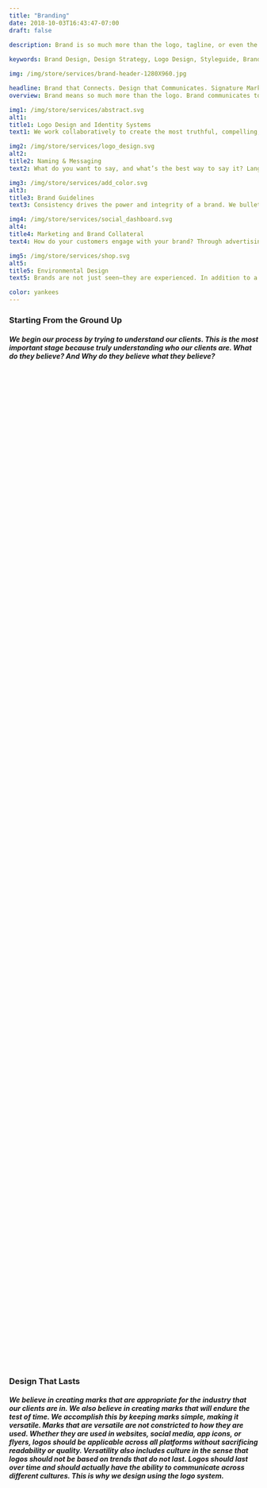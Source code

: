 ```yaml
---
title: "Branding"
date: 2018-10-03T16:43:47-07:00
draft: false

description: Brand is so much more than the logo, tagline, or even the product itself. Brand is what the customer feels about your company. The logo and tagline are just tools that help you communicate a set of values and your company's personality that resonates with customers and nurtures long lasting relationships. 
 
keywords: Brand Design, Design Strategy, Logo Design, Styleguide, Brand Design Strategy, Responsive Logo Design, App Logo Design, Restaurant Logo Design, Startup Logo Design, Business Logo Design, Promotional Materials, Business Cards, Brochures, FLyers, Social Media Advertisements, Photoshop, Custom Illustrations, Custom Promotional Materials, Custom Business Cards, Custom Startup Logo Designs, Custom Logos, Custom Logo Designs

img: /img/store/services/brand-header-1280X960.jpg

headline: Brand that Connects. Design that Communicates. Signature Mark that Lasts.
overview: Brand means so much more than the logo. Brand communicates to your audience. Every client's mission is unique and it is important that the branding that represents their business is appropriate and conveys their message properly.

img1: /img/store/services/abstract.svg
alt1:
title1: Logo Design and Identity Systems
text1: We work collaboratively to create the most truthful, compelling, and beautiful image of your brand. Supported by diligent research and fearless iteration, we explore many possibilities before arriving at a comprehensive and versatile identity system.

img2: /img/store/services/logo_design.svg
alt2:
title2: Naming & Messaging
text2: What do you want to say, and what’s the best way to say it? Language defines a brand as much as aesthetics, and we can work with you to develop the perfect verbal identity. From naming your company to articulating brand promise and positioning, we’re here to help pinpoint and amplify the most authentic voice for your brand.

img3: /img/store/services/add_color.svg
alt3:
title3: Brand Guidelines
text3: Consistency drives the power and integrity of a brand. We bulletproof your brand by creating logo specifications and guidelines for typography, color, iconography, image style and usage, and more. This ensures that anyone can apply your brand assets correctly and consistently.

img4: /img/store/services/social_dashboard.svg
alt4:
title4: Marketing and Brand Collateral
text4: How do your customers engage with your brand? Through advertising? Printed matter? Social media? We can help amplify your voice by translating your brand to an infinite array of print, digital, and video campaigns that can grow with you and remain authentic in a multitude of touchpoints.

img5: /img/store/services/shop.svg
alt5:
title5: Environmental Design
text5: Brands are not just seen—they are experienced. In addition to a company’s logo and digital presence, brands must also communicate in the physical world. We design displays, signage and wayfinding systems, and interior and exterior architecture that help your brand function in spaces of all shapes and sizes.

color: yankees
---
```


<section class="container-fluid py-5">
    <div class="row py-5">
        <div class="col-lg-6 col-md-6 col-12 m-auto">
            <h3 class="font-weight-bold">
                Starting From the Ground Up
            </h3>
        </div>
        <div class="col-lg-6 col-md-6 col-12 m-auto">
            <h5 class="font-weight-light">
                We begin our process by trying to understand our clients. This is the most important stage because truly understanding who our clients are. What do they believe? And Why do they believe what they believe?
            </h5>
        </div>
    </div>
</section>

<div class="py-5" style="background-image: url('https://images.unsplash.com/photo-1474649107449-ea4f014b7e9f?ixlib=rb-1.2.1&ixid=eyJhcHBfaWQiOjEyMDd9&auto=format&fit=crop&w=1950&q=80'); background-size: contain; background-position: center; background-attachment: fixed; background-repeat: no-repeat; max-width: 100%; min-height: 50vh;">
</div>

<section class="py-5">
    <div class="row py-5">
        <div class="col-lg-6 col-md-6 col-12 m-auto">
            <h3 class="font-weight-bold">
                Design That Lasts
            </h3>
        </div>
        <div class="col-lg-6 col-md-6 col-12 m-auto">
            <h5 class="font-weight-light">
                  We believe in creating marks that are appropriate for the industry that our clients are in. We also believe in creating marks that will endure the test of time. We accomplish this by keeping marks simple, making it versatile. Marks that are versatile are not constricted to how they are used. Whether they are used in websites, social media, app icons, or flyers, logos should be applicable across all platforms without sacrificing readability or quality. Versatility also includes culture in the sense that logos should not be based on trends that do not last. Logos should last over time and should actually have the ability to communicate across different cultures. This is why we design using the logo system.
            </h5>
        </div>
    </div>
</section>

<div class="py-5" style="background-image: url('https://images.unsplash.com/3/doctype-hi-res.jpg?ixlib=rb-1.2.1&ixid=eyJhcHBfaWQiOjEyMDd9&auto=format&fit=crop&w=1946&q=80'); background-size: contain; background-position: center; background-attachment: fixed; background-repeat: no-repeat; max-width: 100%; min-height: 50vh;">
</div>

<section class="py-5">
    <div class="row py-5">
        <div class="col-lg-6 col-md-6 col-12 m-auto">
            <h3 class="font-weight-bold">
                The Final Stage
            </h3>
        </div>
        <div class="col-lg-6 col-md-6 col-12 m-auto">
            <h5 class="font-weight-light">
                Our final handoff includes a logo that can be used across all platforms, a mock up of promotional materials such as business cards, flyers, social media posts, email signatures, stickers, or clothes, and we provide a styleguide that includes fonts and colors that complement the brand.
            </h5>
        </div>
    </div>
</section>

<div class="py-5" style="background-image: url('https://images.unsplash.com/photo-1554463529-e27854014799?ixlib=rb-1.2.1&ixid=eyJhcHBfaWQiOjEyMDd9&auto=format&fit=crop&w=1950&q=80'); background-size: contain; background-position: center; background-attachment: fixed; background-repeat: no-repeat; max-width: 100%; min-height: 50vh;">
</div>
